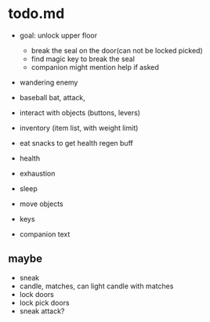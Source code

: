 # todo.md

- goal: unlock upper floor
  - break the seal on the door(can not be locked picked)
  - find magic key to break the seal
  - companion might mention help if asked

- wandering enemy
- baseball bat, attack,
- interact with objects (buttons, levers)
- inventory (item list, with weight limit)
- eat snacks to get health regen buff
- health
- exhaustion
- sleep
- move objects
- keys
- companion text

## maybe
- sneak
- candle, matches, can light candle with matches
- lock doors
- lock pick doors
- sneak attack?

